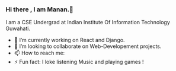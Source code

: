 ### Hi there , I am Manan.👋
I am a CSE Undergrad at Indian Institute Of Information Technology Guwahati.

- 🔭 I’m currently working on React and Django.
- 👯 I’m looking to collaborate on Web-Developement projects.
- 📫 How to reach me: 
- ⚡ Fun fact: I loke listening Music and playing games !
